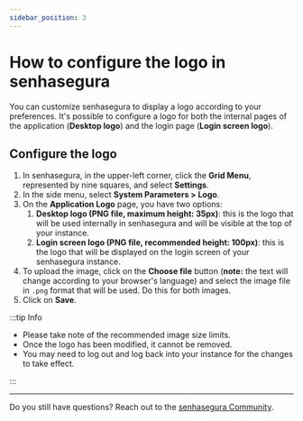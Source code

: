 ```yaml
---
sidebar_position: 3
---
```


# How to configure the logo in senhasegura 

You can customize senhasegura to display a logo according to your preferences. It's possible to configure a logo for both the internal pages of the application (**Desktop logo**) and the login page (**Login screen logo**).

## Configure the logo

1. In senhasegura, in the upper-left corner, click the **Grid Menu**, represented by nine squares, and select **Settings**.  
2. In the side menu, select **System Parameters \> Logo**.  
3. On the **Application Logo** page, you have two options:  
   1. **Desktop logo (PNG file, maximum height: 35px)**: this is the logo that will be used internally in senhasegura and will be visible at the top of your instance.  
   2. **Login screen logo (PNG file, recommended height: 100px)**: this is the logo that will be displayed on the login screen of your senhasegura instance.  
4. To upload the image, click on the **Choose file** button (**note:** the text will change according to your browser's language) and select the image file in `.png` format that will be used. Do this for both images.  
5. Click on **Save**.

:::tip Info

- Please take note of the recommended image size limits.  
- Once the logo has been modified, it cannot be removed.  
- You may need to log out and log back into your instance for the changes to take effect.

:::

---

Do you still have questions? Reach out to the [senhasegura Community](https://community.senhasegura.io/).